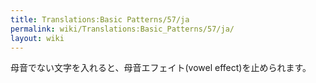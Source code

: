 ```yaml
---
title: Translations:Basic Patterns/57/ja
permalink: wiki/Translations:Basic_Patterns/57/ja/
layout: wiki
---
```


母音でない文字を入れると、母音エフェイト(vowel effect)を止められます。
